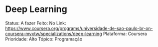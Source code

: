 # Deep Learning

Status: A fazer
Feito: No
Link: https://www.coursera.org/programs/universidade-de-sao-paulo-br-on-coursera-mvxtw/specializations/deep-learning
Plataforma: Coursera
Prioridade: Alto
Tópico: Programação